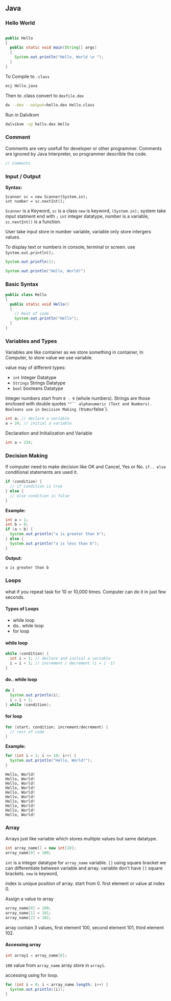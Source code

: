 ## Java

### Hello World
```java

public Hello
{
  public static void main(String[] args)
  {
    System.out.println("Hello, World \n ");
  }
}
```

To Compile to `.class`
```bash
ecj Hello.java
```

Then to .class convert to `dexfile.dex`
```bash
dx --dex --output=hello.dex Hello.class
```

Run in Dalvikvm 
```bash
dalvikvm -cp hello.dex Hello
```

### Comment

Comments are very usefull for developer or other programmer.
Comments are ignored by Java Interpreter, so programmer describle the code.


```java
// Comments 
```

### Input / Output

**Syntax:**
```
Scanner sc = new Scanner(System.in);
int number = sc.nextInt();
```

`Scanner` is a Keyword, `sc` is a class `new` is keyword,
`(System.in);` system take input statment end with `;`
`int` integer datatype, number is a variable, 
`sc.nextInt()` is a function.

User take input store in number variable, variable only store intergers values.

To display text or numbers in console, terminal or screen.
use `System.out.println();`.

```java
System.out.prinfln(1);

System.out.println("Hello, World!")
```

### Basic Syntax 

```java
public class Hello 
{
  public static void Hello() 
  {
    // Rest of code
    System.out.println("Hello");
  }
}
```

### Variables and Types 

Variables are like container as we store something in container,
In Computer, to store value we use variable.

value may of different types:
- `int` Integer Datatype 
- `Strings` Strings Datatype
- `bool` booleans Datatype 
 
Integer numbers start from `0 - 9` (whole numbers). 
Strings are those enclosed with double quotes `""`` alphanumeric (Text and Numbers).
Booleans use in Decision Making (`true` or `false`).

```java
int a; // declare a variable
a = 24; // initial a variable 
```

Declaration and Initialization and Variable

```Java
int a = 234;
```

### Decision Making

If computer need to make decision like OK and Cancel, Yes or No.
`if.. else` conditional statements are used it.

```Java
if (condition) {
  // if condition is true 
} else {
  // else condition is false
}
```

**Example:**
```Java
int a = 1;
int b = 0;
if (a > b) {
  System.out.println("a is greater than b");
} else {
  System.out.println("a is less than b");
}
```

**Output:**
```Java
a is greater than b
```

### Loops

what if you repeat task for 10 or 10,000 times.
Computer can do it in just few seconds.

#### Types of Loops

- while loop 
- do.. while loop 
- for loop

#### while loop

```Java
while (condition) {
  int i = 1; // declare and initial a variable
  i = i + 1; // increment / decrement (i = i -1) 
}
```

#### do.. while loop

```Java
do {
  System.out.println(i);
  i = i + 1;
} while (condition);
```

#### for loop

```Java
for (start; condition; increment/decrement) {
  // rest of code
}
```


**Example:**
```Java
for (int i = 1; i <= 10; i++) {
  System.out.println("Hello, World!");
}
```

```
Hello, World!
Hello, World!
Hello, World!
Hello, World!
Hello, World!
Hello, World!
Hello, World!
Hello, World!
Hello, World!
Hello, World!
```

### Array 

Arrays just like variable which stores multiple values but same datatype.

```Java
int array_name[] = new int[10];
array_name[0] = 100;
```

`int` is a integer datatype for `array_name` variable.
`[]` using square bracket we can differentiate between variable and array.
variable don't have `[]` square brackets.
`new` is keyword, 

index is unique position of array.
start from 0. first element or value at index 0.

Assign a value to array 
```java 
array_name[0] = 100;
array_name[1] = 101;
array_name[2] = 102;
```

array contain 3 values, first element 100, second element 101, 
third element 102. 

#### Accessing array
```java
int array1 = array_name[0];
```

`100` value from `array_name` array store in `array1`.

accessing using for loop.
```java
for (int i = 0; i < array_name.length; i++) {
  System.out.println([i]);
}
```

